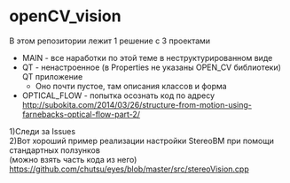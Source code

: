 # openCV_vision
В этом репозитории лежит 1 решение с 3 проектами
- MAIN - все наработки по этой теме в неструктурированном виде
- QT - ненастроенное (в Properties не указаны OPEN_CV библиотеки) QT приложение  
  - Оно почти пустое, там описания классов и форма
- OPTICAL_FLOW - попытка осознать код по адресу  
http://subokita.com/2014/03/26/structure-from-motion-using-farnebacks-optical-flow-part-2/  

1)Следи за Issues  
2)Вот хороший пример реализации настройки StereoBM при помощи стандартных ползунков   
(можно взять часть кода из него)  
https://github.com/chutsu/eyes/blob/master/src/stereoVision.cpp  
